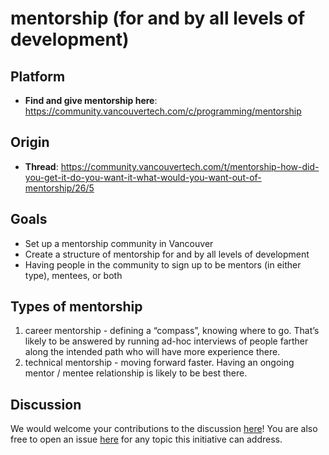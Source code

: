 # mentorship (for and by all levels of development)

## Platform

* **Find and give mentorship here**: https://community.vancouvertech.com/c/programming/mentorship

## Origin

* **Thread**: https://community.vancouvertech.com/t/mentorship-how-did-you-get-it-do-you-want-it-what-would-you-want-out-of-mentorship/26/5

## Goals

* Set up a mentorship community in Vancouver
* Create a structure of mentorship for and by all levels of development
* Having people in the community to sign up to be mentors (in either type), mentees, or both

## Types of mentorship

1. career mentorship - defining a “compass”, knowing where to go. That’s likely to be answered by running ad-hoc interviews of people farther along the intended path who will have more experience there.
2. technical mentorship - moving forward faster. Having an ongoing mentor / mentee relationship is likely to be best there.

## Discussion

We would welcome your contributions to the discussion [here](https://community.vancouvertech.com/t/mentorship-how-did-you-get-it-do-you-want-it-what-would-you-want-out-of-mentorship/26/5)!
You are also free to open an issue [here](https://github.com/gastowngang/mentorship/issues)
for any topic this initiative can address.
